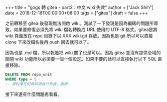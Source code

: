 +++
title = "gogs 轉 gitea - part2：中文 wiki 失效"
author = ["Jack Shih"]
date = 2018-12-18T00:00:00+08:00
tags = ["gitea"]
draft = false
+++

之前轉移至 gitea 後發現無法開啟 wiki。測試了一下發現是因為編碼的問題所導致。如果要修復必須先將 wiki 檔名轉換成 URL 使用的 UTF-8 格式。gitea是將 wiki 頁面放在 repo 目錄下以 XXX.wiki.git 存放。因為也是 git 所以可以直接 clone 下來改檔名後再 push 回去就可以了。

因為也是 .md 檔，所以乾脆把 wiki 關了也是可以。因為 gitea 並沒有提供全域的關閉 wiki 功能所以必須要一個一個設定。如果不要的話可以直接執行以下  SQL 直接移除。

```sql
DELETE FROM repo_unit
WHERE type = 5
-- 資料庫任何資料請自行負責，謝謝
```

接下來還有什麼問題再看看。
